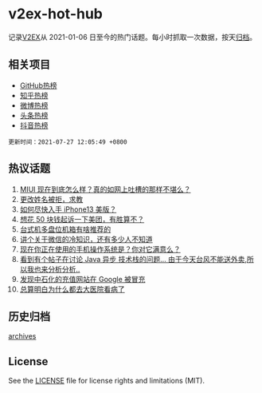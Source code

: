 # v2ex-hot-hub

 记录[V2EX](https://www.v2ex.com/)从 2021-01-06 日至今的热门话题。每小时抓取一次数据，按天[归档](archives)。
 
 ## 相关项目

- [GitHub热榜](https://github.com/snaildev/github-hot-hub)
- [知乎热榜](https://github.com/snaildev/zhihu-hot-hub)
- [微博热榜](https://github.com/snaildev/weibo-hot-hub)
- [头条热榜](https://github.com/snaildev/toutiao-hot-hub)
- [抖音热榜](https://github.com/snaildev/douyin-hot-hub)


 `更新时间：2021-07-27 12:05:49 +0800`

## 热议话题

1. [MIUI 现在到底怎么样？真的如网上吐槽的那样不堪么？](https://www.v2ex.com/t/791801)
1. [更改姓名被拒，求教](https://www.v2ex.com/t/791892)
1. [如何尽快入手 iPhone13 美版？](https://www.v2ex.com/t/791835)
1. [想花 50 块钱起诉一下美团，有胜算不？](https://www.v2ex.com/t/791878)
1. [台式机多盘位机箱有啥推荐的](https://www.v2ex.com/t/791791)
1. [讲个关于微信的冷知识，还有多少人不知道](https://www.v2ex.com/t/791824)
1. [现在你正在使用的手机操作系统是？你对它满意么？](https://www.v2ex.com/t/791910)
1. [看到有个帖子在讨论 Java 异步 技术栈的问题... 由于今天台风不能送外卖,所以我也来分析分析..](https://www.v2ex.com/t/791856)
1. [发现中石化的充值网站在 Google 被冒充](https://www.v2ex.com/t/791792)
1. [总算明白为什么都去大医院看病了](https://www.v2ex.com/t/791976)

## 历史归档

[archives](archives)

## License

See the [LICENSE](LICENSE) file for license rights and limitations (MIT).
